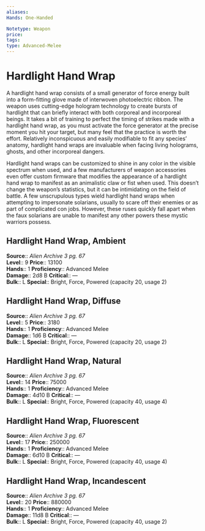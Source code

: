 ```yaml
---
aliases: 
Hands: One-Handed

Notetype: Weapon
price: 
tags: 
type: Advanced-Melee
---
```


# Hardlight Hand Wrap

A hardlight hand wrap consists of a small generator of force energy built into a form-fitting glove made of interwoven photoelectric ribbon. The weapon uses cutting-edge hologram technology to create bursts of hardlight that can briefly interact with both corporeal and incorporeal beings. It takes a bit of training to perfect the timing of strikes made with a hardlight hand wrap, as you must activate the force generator at the precise moment you hit your target, but many feel that the practice is worth the effort. Relatively inconspicuous and easily modifiable to fit any species’ anatomy, hardlight hand wraps are invaluable when facing living holograms, ghosts, and other incorporeal dangers.

Hardlight hand wraps can be customized to shine in any color in the visible spectrum when used, and a few manufacturers of weapon accessories even offer custom firmware that modifies the appearance of a hardlight hand wrap to manifest as an animalistic claw or fist when used. This doesn’t change the weapon’s statistics, but it can be intimidating on the field of battle. A few unscrupulous types wield hardlight hand wraps when attempting to impersonate solarians, usually to scare off their enemies or as part of complicated con jobs. However, these ruses quickly fall apart when the faux solarians are unable to manifest any other powers these mystic warriors possess.

## Hardlight Hand Wrap, Ambient

**Source**:: _Alien Archive 3 pg. 67_  
**Level**:: 9
**Price**:: 13100  
**Hands**:: 1
**Proficiency**:: Advanced Melee  
**Damage**:: 2d8 B
**Critical**:: —  
**Bulk**:: L
**Special**:: Bright, Force, Powered (capacity 20, usage 2)

## Hardlight Hand Wrap, Diffuse

**Source**:: _Alien Archive 3 pg. 67_  
**Level**:: 5
**Price**:: 3180  
**Hands**:: 1
**Proficiency**:: Advanced Melee  
**Damage**:: 1d6 B
**Critical**:: —  
**Bulk**:: L
**Special**:: Bright, Force, Powered (capacity 20, usage 2)

## Hardlight Hand Wrap, Natural

**Source**:: _Alien Archive 3 pg. 67_  
**Level**:: 14
**Price**:: 75000  
**Hands**:: 1
**Proficiency**:: Advanced Melee  
**Damage**:: 4d10 B
**Critical**:: —  
**Bulk**:: L
**Special**:: Bright, Force, Powered (capacity 40, usage 4)

## Hardlight Hand Wrap, Fluorescent

**Source**:: _Alien Archive 3 pg. 67_  
**Level**:: 17
**Price**:: 250000  
**Hands**:: 1
**Proficiency**:: Advanced Melee  
**Damage**:: 6d10 B
**Critical**:: —  
**Bulk**:: L
**Special**:: Bright, Force, Powered (capacity 40, usage 4)

## Hardlight Hand Wrap, Incandescent

**Source**:: _Alien Archive 3 pg. 67_  
**Level**:: 20
**Price**:: 880000  
**Hands**:: 1
**Proficiency**:: Advanced Melee  
**Damage**:: 11d8 B
**Critical**:: —  
**Bulk**:: L
**Special**:: Bright, Force, Powered (capacity 40, usage 2)
